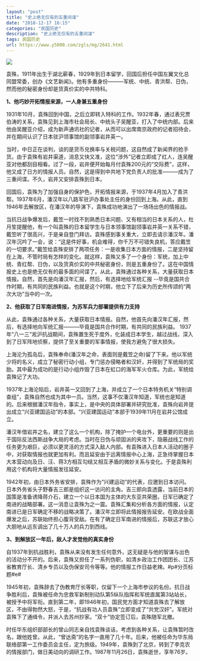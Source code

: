 ```yaml
---
layout: "post"
title: "史上绝无仅有的五重间谍"
date: "2018-12-17 16:15"
categories: "民国历史"
description: "史上绝无仅有的五重间谍"
tags: 民国历史
url: https://www.y5000.com/zgls/mg/2641.html
---
```






![](https://img.y5000.com/uploads/allimg/160513/4-16051323325UT.jpg)

袁殊，1911年出生于湖北蕲春，1929年到日本留学，回国后担任中国左翼文化总同盟常委，创办《文艺新闻》。他有多重身份———军统、中统、青洪帮、日伪，然而他的秘密身份却是货真价实的中共特科。

**1、他巧妙开拓情报来源，一人身兼五重身份**

1931年10月，袁殊回到中国，之后立即转入特科的工作。1932年春，通过表兄贾伯涛的关系，袁殊见到上海市社会局长、中统头子吴醒亚，打入了中统内部。后来他由吴醒亚介绍，成为新声通讯社的记者，从而可以出席南京政府的记者招待会，并在期间认识了日本驻沪领事馆的副领事岩井英一。

当时，中日正在谈判，谈的是货币兑换率与关税问题，这自然成了新闻界的抢手货。由于袁殊有岩井渠道，消息又快又准，这位“涉外”记者立即成了红人，连吴醒亚对他都刮目相看。过了一段，岩井便开始每月付袁殊200元的“交际费”，这样，他又成了日方的情报人员。自然，这是得到中共地下党负责人的批准———成为了三重间谍。不久，岩井又安排袁殊到日本。

回国后，袁殊为了加强自身的保护色，开拓情报来源，于1937年4月加入了青洪帮。1937年6月，潘汉年以八路军驻沪办事处主任的身份回到上海。从此，直到1946年去解放区，在潘汉年的导演下，袁殊成功地演出了一场场出色的情报战。

当抗日战争爆发后，戴笠一时找不到熟悉日本问题、又有相当的日本关系的人，杜月笙提醒他，有一个叫袁殊的日本留学生与日本领事馆副领事岩井英一关系不错，戴笠听了很高兴，于是亲自登门拜访。袁殊感到事关重大，立即去请示潘汉年。潘汉年沉吟了一会，说：“这是件好事，机会难得，你千万不可错失良机，答应戴笠的一切要求。”戴笠给袁殊安排了两项任务：一是收集日本方面的情报，二是坚持留在上海，不管时局有怎样的变化。就这样，袁殊又多了一个身份：军统，加上中统、青红帮、日伪，以及货真价实的中共秘密身份，则是五重身份了。这在中国情报史上也是绝无仅有的最多面的间谍了。从此，袁殊通过各种关系，大量获取日本情报。自然，首先是向潘汉年汇报，然后，有选择地给军统汇报
--毕竟是国共合作时期，有共同的民族利益。也就是这个时期，他立下了后来为历史所传颂的“两次大功”当中的一次。

**2、他获取了日军南进情报，为苏军兵力部署提供有力支持**

从此，袁殊通过各种关系，大量获取日本情报。自然，他首先向潘汉年汇报，然后，有选择地向军统汇报———毕竟是国共合作时期，有共同的民族利益。
1937年“八一三”淞沪抗战期间，袁殊置生死于度外，化装成日本学生，越过战线，深入到了日军阵地侦察，提供了至关重要的军事情报，使我方避免了很大损失。

上海沦为孤岛后，袁殊奉命(潘汉年之命，表面则是戴笠之命)留了下来。他以军统少将的名义，成立了秘密行动小组，专门惩办侵略者和汉奸，并得到了军统局的奖励。其中最为成功的是行动小组炸毁了日本在虹口的海军军火仓库。为此，军统给袁殊记了大功。

1937年上海沦陷后，岩井英一又回到了上海，并成立了一个日本特务机关“特别调查组”，袁殊自然也成为其中一员。当然，这事不仅潘汉年知道，军统也是知道的。后来根据潘汉年指令，事实上，是中央的具体部署并研究批准，袁殊向岩井提出成立“兴亚建国运动”的本部。“兴亚建国运动”本部于1939年11月在岩井公馆成立。

潘汉年借岩井之名，建立了这么一个机构，除了掩护一个电台外，更重要的则是出于国际反法西斯战争大局的考虑。当时在日伪与顽固派的夹攻下，隐蔽战线工作的任务更为艰巨，必须以更灵活的方式深入敌人内部。有袁殊进入日本人活动的圈子中，对获取情报也就更加有利。而且延安由于远离情报中心上海，正急待掌握日本大本营动向及日、汪、蒋3方相互勾结又相互矛盾的微妙关系与变化。于是袁殊利用这个机构将大量情报发往延安。

1942年初，由日本外务省安排，袁殊作为“兴建运动”的代表，应邀到日本访问。日本外务省头子野春吉三郎是组织这一访问的主角。吉三郎向袁透露，当前日本的国策是准备诱降蒋介石，建立一个以日本国为主体的大东亚共荣圈，日军已确定了南进的战略部署。这一消息让袁殊为之一震。袁殊汇集和分析各方面的情报，认定南进已是日军确定不移的战略决策了。潘汉年立即将此情报报告延安。在欧战全面爆发之后，苏联始终担心腹背受敌。在有了确定日军南进的情报后，苏联这才放心大胆地从远东调出了几十万人的兵力到西线。

**3、到解放区一年后，敌人才发觉他的真实身份**

自1937年到抗战胜利，袁殊从来没有发生任何意外，这无疑是与他的智谋与出色的活动分不开的。后来，袁殊又担任了一系列伪职，如清乡政治工作团团长、江苏省教育厅长、清乡专员以及伪保安司令等等。他的情报工作日益老辣。#p#分页标题#e#

1945年初，袁殊辞去了伪教育厅长等职，仅留下一个上海市参议的名份。抗日战争胜利后，袁殊被任命为忠救军新制别动队第5纵队指挥和军统直属第3站站长，被授予中将军衔。直到第二年，即1946年初，国民党方面才知道袁殊去了解放区，不由得勃然大怒，于是，“抗战有功人员袁殊”立即变成了“共党汉奸”。军统对袁殊下了通缉令，并派人去苏州抄家。“双十”协定签订后，袁殊随军北撤。

时任华东组织部部长的曾山同志亲自找袁殊谈话，考虑到各种关系，让袁殊暂时改名，跟他姓曾。从此，“曾达斋”的名字一直用了几十年。后来，他被任命为华东局联络部第一工作委员会主任，定为旅级。1949年，袁殊到了北京，转到了李克农的情报部门，做日美动向的调研工作。1987年11月26日，袁殊逝世，享年76岁。
